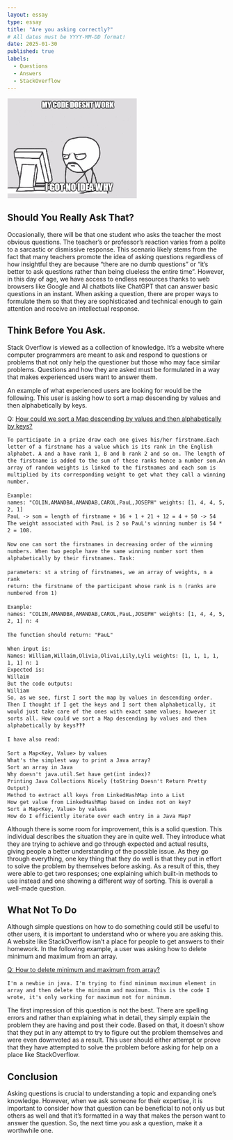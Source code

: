 ```yaml
---
layout: essay
type: essay
title: "Are you asking correctly?"
# All dates must be YYYY-MM-DD format!
date: 2025-01-30
published: true
labels:
  - Questions
  - Answers
  - StackOverflow
---
```


<img width="300px" class="rounded float-start pe-4" src="../img/idkwhy.png">

## Should You Really Ask That?

Occasionally, there will be that one student who asks the teacher the most obvious questions. The teacher’s or professor’s reaction varies from a polite to a sarcastic or dismissive response. This scenario likely stems from the fact that many teachers promote the idea of asking questions regardless of how insightful they are because “there are no dumb questions” or “it’s better to ask questions rather than being clueless the entire time”. However, in this day of age, we have access to endless resources thanks to web browsers like Google and AI chatbots like ChatGPT that can answer basic questions in an instant. When asking a question, there are proper ways to formulate them so that they are sophisticated and technical enough to gain attention and receive an intellectual response. 

## Think Before You Ask.

Stack Overflow is viewed as a collection of knowledge. It’s a website where computer programmers are meant to ask and respond to questions or problems that not only help the questioner but those who may face similar problems. Questions and how they are asked must be formulated in a way that makes experienced users want to answer them. 

An example of what experienced users are looking for would be the following. This user is asking how to sort a map descending by values and then alphabetically by keys. 

Q: [How could we sort a Map descending by values and then alphabetically by keys?](https://stackoverflow.com/questions/59007705/how-could-we-sort-a-map-descending-by-values-and-then-alphabetically-by-keys)
```
To participate in a prize draw each one gives his/her firstname.Each letter of a firstname has a value which is its rank in the English alphabet. A and a have rank 1, B and b rank 2 and so on. The length of the firstname is added to the sum of these ranks hence a number som.An array of random weights is linked to the firstnames and each som is multiplied by its corresponding weight to get what they call a winning number.

Example:
names: "COLIN,AMANDBA,AMANDAB,CAROL,PauL,JOSEPH" weights: [1, 4, 4, 5, 2, 1]
PauL -> som = length of firstname + 16 + 1 + 21 + 12 = 4 + 50 -> 54 The weight associated with PauL is 2 so PauL's winning number is 54 * 2 = 108.

Now one can sort the firstnames in decreasing order of the winning numbers. When two people have the same winning number sort them alphabetically by their firstnames. Task:

parameters: st a string of firstnames, we an array of weights, n a rank
return: the firstname of the participant whose rank is n (ranks are numbered from 1)

Example:
names: "COLIN,AMANDBA,AMANDAB,CAROL,PauL,JOSEPH" weights: [1, 4, 4, 5, 2, 1] n: 4

The function should return: "PauL"

When input is:
Names: William,Willaim,Olivia,Olivai,Lily,Lyli weights: [1, 1, 1, 1, 1, 1] n: 1
Expected is:
Willaim
But the code outputs:
William
So, as we see, first I sort the map by values in descending order. Then I thought if I get the keys and I sort them alphabetically, it would just take care of the ones with exact same values; however it sorts all. How could we sort a Map descending by values and then alphabetically by keys‽‽‽

I have also read:

Sort a Map<Key, Value> by values
What's the simplest way to print a Java array?
Sort an array in Java
Why doesn't java.util.Set have get(int index)?
Printing Java Collections Nicely (toString Doesn't Return Pretty Output)
Method to extract all keys from LinkedHashMap into a List
How get value from LinkedHashMap based on index not on key?
Sort a Map<Key, Value> by values
How do I efficiently iterate over each entry in a Java Map?
```
Although there is some room for improvement, this is a solid question. This individual describes the situation they are in quite well. They introduce what they are trying to achieve and go through expected and actual results, giving people a better understanding of the possible issue. As they go through everything, one key thing that they do well is that they put in effort to solve the problem by themselves before asking. As a result of this, they were able to get two responses; one explaining which built-in methods to use instead and one showing a different way of sorting. This is overall a well-made question. 


## What Not To Do

Although simple questions on how to do something could still be useful to other users, it is important to understand who or where you are asking this. A website like StackOverflow isn’t a place for people to get answers to their homework. In the following example, a user was asking how to delete minimum and maximum from an array. 

[Q: How to delete minimum and maximum from array?](https://stackoverflow.com/questions/74168347/how-to-delete-minimum-and-maximum-from-array)
```
I'm a newbie in java. I'm trying to find minimum maximum element in array and then delete the minimum and maximum. This is the code I wrote, it's only working for maximum not for minimum.

```

The first impression of this question is not the best. There are spelling errors and rather than explaining what in detail, they simply explain the problem they are having and post their code. Based on that, it doesn’t show that they put in any attempt to try to figure out the problem themselves and were even downvoted as a result. This user should either attempt or prove that they have attempted to solve the problem before asking for help on a place like StackOverflow. 

## Conclusion

Asking questions is crucial to understanding a topic and expanding one’s knowledge. However, when we ask someone for their expertise, it is important to consider how that question can be beneficial to not only us but others as well and that it’s formatted in a way that makes the person want to answer the question. So, the next time you ask a question, make it a worthwhile one. 
